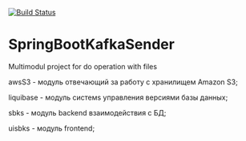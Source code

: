 [![Build Status](https://app.travis-ci.com/timon1983/SpringBootKafkaSender.svg?branch=master)](https://app.travis-ci.com/timon1983/SpringBootKafkaSender)

# SpringBootKafkaSender

Multimodul project for do operation with files

awsS3 - модуль отвечающий за работу с хранилищем Amazon S3;

liquibase - модуль системs управления версиями базы данных;

sbks - модуль backend взаимодействия с БД;

uisbks - модуль frontend;
